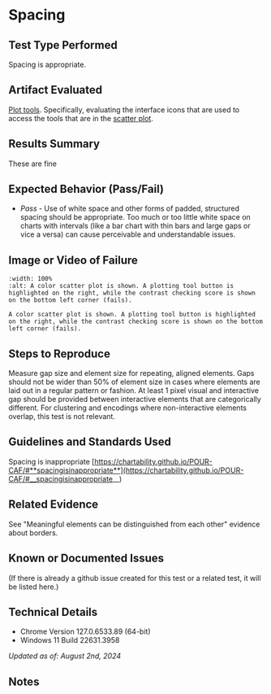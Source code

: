 # Spacing

## Test Type Performed

Spacing is appropriate.

## Artifact Evaluated

[Plot tools](https://docs.bokeh.org/en/latest/docs/user_guide/interaction/tools.html#ug-interaction-tools). Specifically, evaluating the interface icons that are used to access the tools that are in the [scatter plot](https://quansight-labs.github.io/bokeh-a11y-audit/#_ts1723552414769).

## Results Summary

These are fine

## Expected Behavior (Pass/Fail)

- _Pass_ - Use of white space and other forms of padded, structured spacing should be appropriate. Too much or too little white space on charts with intervals (like a bar chart with thin bars and large gaps or vice a versa) can cause perceivable and understandable issues.

## Image or Video of Failure

```{figure} ../assets/plot-tools_color-contrast.png
:width: 100%
:alt: A color scatter plot is shown. A plotting tool button is highlighted on the right, while the contrast checking score is shown on the bottom left corner (fails).

A color scatter plot is shown. A plotting tool button is highlighted on the right, while the contrast checking score is shown on the bottom left corner (fails).
```

## Steps to Reproduce

Measure gap size and element size for repeating, aligned elements. Gaps should not be wider than 50% of element size in cases where elements are laid out in a regular pattern or fashion. At least 1 pixel visual and interactive gap should be provided between interactive elements that are categorically different. For clustering and encodings where non-interactive elements overlap, this test is not relevant.

## Guidelines and Standards Used

Spacing is inappropriate [https://chartability.github.io/POUR-CAF/#**spacingisinappropriate**](https://chartability.github.io/POUR-CAF/#__spacingisinappropriate__)

## Related Evidence

See "Meaningful elements can be distinguished from each other" evidence about borders.

## Known or Documented Issues

(If there is already a github issue created for this test or a related test, it will be listed here.)

## Technical Details

- Chrome Version 127.0.6533.89 (64-bit)
- Windows 11 Build 22631.3958

_Updated as of: August 2nd, 2024_

## Notes

<!-- A seasoned SR (screen reader) user could have the knowledge to navigate and explore webpages and graphs with more nuance, whether through manual mode switching, certain key shortcuts, etc. These tests are done by a sighted user with the SR’s default options and performed as if a new or beginner user is interacting with these elements. We would expect that all users could be able to navigate smoothly, regardless of experience levels.  -->
